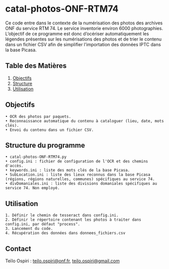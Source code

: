 # catal-photos-ONF-RTM74

Ce code entre dans le contexte de la numérisation des photos des archives ONF du service RTM 74. Le service inventorie environ 6000 photographies. L’objectif de ce programme est donc d’océriser automatiquement les légendes présentes sur les numérisations des photos et de trier le contenu dans un fichier CSV afin de simplifier l’importation des données IPTC dans la base Picasa.

## Table des Matières
1. [Objectifs](#objectifs)
2. [Structure](#structure)
3. [Utilisation](#utilisation)

## Objectifs <a name="objectifs"></a>

    • OCR des photos par paquets.
    • Reconnaissance automatique du contenu à cataloguer (lieu, date, mots clés).
    • Envoi du contenu dans un fichier CSV.

## Structure du programme <a name="structure"></a>

    • catal-photos-ONF-RTM74.py
    • config.ini : fichier de configuration de l'OCR et des chemins d'accès.
    • keywords.ini : liste des mots clés de la base Picasa.
    • SubLocation.ini : liste des lieux reconnus dans la base Picasa (régions, régions naturelles, communes) spécifiques au service 74.
    • divDomaniales.ini : liste des divisions domaniales spécifiques au service 74. Non employé.
## Utilisation <a name="utilisation"></a>

    1. Définir le chemin de tesseract dans config.ini.
    2. Définir le répertoire contenant les photos à traiter dans config.ini, par défaut "process".
    3. Lancement du code.
    4. Récupération des données dans donnees_fichiers.csv
## Contact <a name="contact"></a>

Teïlo Ospiri : teilo.ospiri@onf.fr, teilo.ospiri@gmail.com

